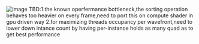 ![image](https://github.com/user-attachments/assets/5000b672-d97f-4940-af73-f4a28a9d0b17)
TBD:1.the known operfermance bottleneck,the sorting operation behaves too heavier on every frame,need to port this on compute shader in gpu driven way
    2.for maximizing threads occupancy per wavefront,need to lower down intance count by having per-instance holds as many quad as to get best performance 
